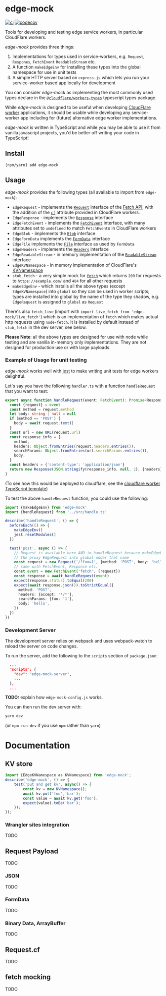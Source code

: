 # edge-mock

[![ci](https://github.com/samuelcolvin/edge-mock/actions/workflows/ci.yml/badge.svg?branch=main)](https://github.com/samuelcolvin/edge-mock/actions?query=branch%3Amain)
[![codecov](https://codecov.io/gh/samuelcolvin/edge-mock/branch/main/graph/badge.svg)](https://codecov.io/gh/samuelcolvin/edge-mock)

Tools for developing and testing edge service workers, in particular CloudFlare workers.

_edge-mock_ provides three things:
1. Implementations for types used in service-workers, e.g. `Request`, `Respones`, `FetchEvent` `ReadableStream` etc.
2. A function `makeEdgeEnv` for installing these types into the global namespace for use in unit tests
3. A simple HTTP server based on `express.js` which lets you run your service-worker based app locally for development

You can consider _edge-mock_ as implementing the most commonly used types declare in the
[`@cloudflare/workers-types`](https://www.npmjs.com/package/@cloudflare/workers-types) typescript types package.

While _edge-mock_ is designed to be useful when developing 
[CloudFlare worker](https://developers.cloudflare.com/workers/) applications, it should be usable while developing
any service-worker app including for (future) alternative edge worker implementations.

_edge-mock_ is written in TypeScript and while you may be able to use it from vanilla javascript projects, you'd be
better off writing your code in TypeScript!

## Install

    [npm/yarn] add edge-mock

## Usage

_edge-mock_ provides the following types (all available to import from `edge-mock`):

* `EdgeRequest` - implements the [`Request`](https://developer.mozilla.org/en-US/docs/Web/API/Request) interface
  of the [Fetch API](https://developer.mozilla.org/en-US/docs/Web/API/Fetch_API), with the addition of the
  [`cf`](https://developers.cloudflare.com/workers/runtime-apis/request#incomingrequestcfproperties) attribute
  provided in CloudFlare workers.
* `EdgeResponse` - implements the [`Response`](https://developer.mozilla.org/en-US/docs/Web/API/Response) interface
* `EdgeFetchEvent` - implements the [`FetchEvent`](https://developer.mozilla.org/en-US/docs/Web/API/FetchEvent) interface,
  with many attributes set to `undefined` to match `FetchEvent`s in CloudFlare workers
* `EdgeBlob` - implements the [`Blob`](https://developer.mozilla.org/en-US/docs/Web/API/Blob) interface
* `EdgeFormData` implements the [`FormData`](https://developer.mozilla.org/en-US/docs/Web/API/FormData) interface
* `EdgeFile` implements the [`File`](https://developer.mozilla.org/en-US/docs/Web/API/File) 
  interface as used by `FormData`
* `EdgeHeaders` - implements the [`Headers`](https://developer.mozilla.org/en-US/docs/Web/API/Headers) interface
* `EdgeReadableStream` - in memory implementation of the 
  [`ReadableStream`](https://developer.mozilla.org/en-US/docs/Web/API/ReadableStream) interface
* `EdgeKVNamespace` - in memory implementation of CloudFlare's 
  [KVNamespace](https://developers.cloudflare.com/workers/runtime-apis/kv)
* `stub_fetch` - a very simple mock for 
  [`fetch`](https://developer.mozilla.org/en-US/docs/Web/API/WindowOrWorkerGlobalScope/fetch) which returns `200`
  for requests to `https://example.com/` and `404` for all other requests
* `makeEdgeEnv` - which installs all the above types (except `EdgeKVNamespace`) into `global` so they can be
  used in worker scripts; types are installed into global by the name of the type they shadow, e.g. `EdgeRequest`
  is assigned to `global` as `Request`

There's also `fetch_live` (import with `import live_fetch from 'edge-mock/live_fetch'`) which is an implementation
of `fetch` which makes actual http requests using `node-fetch`. It is installed by default instead of
`stub_fetch` in the dev server, see below.

**Please Note**: all the above types are designed for use with node while testing and are vanilla in-memory
only implementations. They are not designed for production use or with large payloads.

### Example of Usage for unit testing

_edge-mock_ works well with [jest](https://jestjs.io/) to make writing unit tests for edge workers delightful.

Let's say you have the following `handler.ts` with a function `handleRequest` that you want to test:

```ts
export async function handleRequest(event: FetchEvent): Promise<Response> {
  const {request} = event
  const method = request.method
  let body: string | null = null
  if (method == 'POST') {
    body = await request.text()
  }
  const url = new URL(request.url)
  const response_info = {
    method,
    headers: Object.fromEntries(request.headers.entries()),
    searchParams: Object.fromEntries(url.searchParams.entries()),
    body,
  }
  const headers = {'content-type': 'application/json'}
  return new Response(JSON.stringify(response_info, null, 2), {headers})
}
```

(To see how this would be deployed to cloudflare, see the 
[cloudflare worker TypeScript template](https://github.com/cloudflare/worker-typescript-template))

To test the above `handleRequest` function, you could use the following:

```ts
import {makeEdgeEnv} from 'edge-mock'
import {handleRequest} from '../src/handle.ts'

describe('handleRequest', () => {
  beforeEach(() => {
    makeEdgeEnv()
    jest.resetModules()
  })

  test('post', async () => {
    // Request is available here AND in handleRequest because makeEdgeEnv installed
    // the proxy EdgeRequest into global under that name
    const request = new Request('/?foo=1', {method: 'POST', body: 'hello'})
    // same with FetchEvent, Response etc.
    const event = new FetchEvent('fetch', {request})
    const response = await handleRequest(event)
    expect(response.status).toEqual(200)
    expect(await response.json()).toStrictEqual({
      method: 'POST',
      headers: {accept: '*/*'},
      searchParams: {foo: '1'},
      body: 'hello',
    })
  })
})
```

### Development Server

The development server relies on webpack and uses webpack-watch to reload the server on code changes.

To run the server, add the following to the `scripts` section of `package.json`:

```json
  ...
  "scripts": {
    "dev": "edge-mock-server",
    ...
  },
  ...
```

**TODO:** explain how `edge-mock-config.js` works.

You can then run the dev server with:

```bash
yarn dev
```

(or `npm run dev` if you use `npm` rather than `yarn`)

# Documentation

## KV store

```ts
import {EdgeKVNamespace as KVNamespace} from 'edge-mock';
describe('edge-mock', () => {
    test('put and get kv', async() => {
        const kv = new KVNamespace();
        await kv.put('foo','bar');
        const value = await kv.get('foo');
        expect(value).toBe('bar');
    });
});
```

### Wrangler sites integration

TODO

## Request Payload

TODO

### JSON

TODO

### FormData

TODO

### Binary Data, ArrayBuffer

TODO

## Request.cf

TODO

## fetch mocking

TODO
